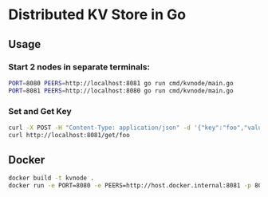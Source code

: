 # Distributed KV Store in Go

## Usage

### Start 2 nodes in separate terminals:
```bash
PORT=8080 PEERS=http://localhost:8081 go run cmd/kvnode/main.go
PORT=8081 PEERS=http://localhost:8080 go run cmd/kvnode/main.go
```

### Set and Get Key
```bash
curl -X POST -H "Content-Type: application/json" -d '{"key":"foo","value":"bar"}' http://localhost:8080/set
curl http://localhost:8081/get/foo
```

## Docker

```bash
docker build -t kvnode .
docker run -e PORT=8080 -e PEERS=http://host.docker.internal:8081 -p 8080:8080 kvnode
```